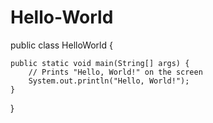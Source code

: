 # Hello-World
public class HelloWorld {

    public static void main(String[] args) {
        // Prints "Hello, World!" on the screen
        System.out.println("Hello, World!");
    }

}
